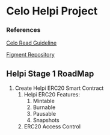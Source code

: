 # Celo Helpi Project
### References
[Celo Read Guideline](https://docs.google.com/document/d/13LWLrWzZ34M0ldWGeDANcWxw9nEWk3AX3VwXRBIOs1M/edit)

[Figment Repository](https://github.com/aglamadrid19/datahub-learn.git)

## Helpi Stage 1 RoadMap

 1. Create Helpi ERC20 Smart Contract
	 1. Helpi ERC20 Features:
		 1. Mintable
		 2. Burnable
		 3. Pausable
		 4. Snapshots
	 2. ERC20 Access Control 

<!--stackedit_data:
eyJoaXN0b3J5IjpbLTM5OTU5NTM1NiwtMTAwMDQ3MTg0MywxMz
c3NTk4NjkyLC01NjIxMzYzMV19
-->